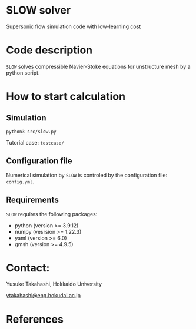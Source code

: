 # SLOW solver
Supersonic flow simulation code with low-learning cost


# Code description

`SLOW` solves compressible Navier-Stoke equations for unstructure mesh by a python script.


# How to start calculation

## Simulation

```console
python3 src/slow.py
```

Tutorial case: `testcase/`


## Configuration file

Numerical simulation by `SLOW` is controled by the configuration file: `config.yml`.

## Requirements

`SLOW` requires the following packages:
- python (version >= 3.9.12)
- numpy (vesrsion >= 1.22.3)
- yaml (version >= 6.0)
- gmsh (version >= 4.9.5)


# Contact:

Yusuke Takahashi, Hokkaido University

ytakahashi@eng.hokudai.ac.jp


# References
